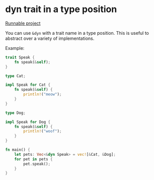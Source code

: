 # dyn trait in a type position

[Runnable project](/projects/topics/dyn_trait_in_a_type_position)

You can use `&dyn` with a trait name in a type position. This is useful to abstract over a variety of implementations.

Example:

```rust
trait Speak {
    fn speak(&self);
}

type Cat;

impl Speak for Cat {
    fn speak(&self) {
        println!("meow");
    }
}

type Dog;

impl Speak for Dog {
    fn speak(&self) {
        println!("woof");
    }
}

fn main() {
    let pets: Vec<&dyn Speak> = vec![&Cat, &Dog];
    for pet in pets {
        pet.speak();
    }
}
```
